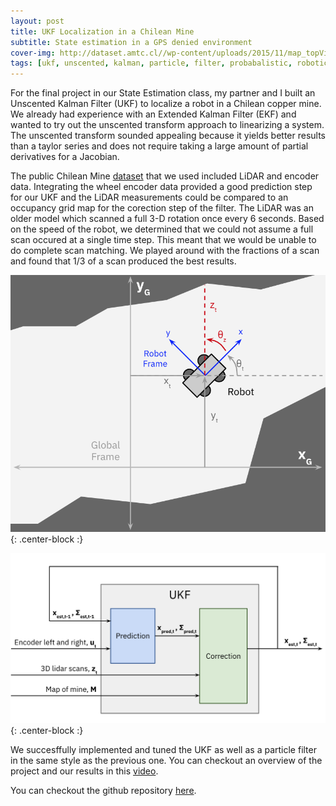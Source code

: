 ```yaml
---
layout: post
title: UKF Localization in a Chilean Mine
subtitle: State estimation in a GPS denied environment
cover-img: http://dataset.amtc.cl//wp-content/uploads/2015/11/map_topView.jpg
tags: [ukf, unscented, kalman, particle, filter, probabalistic, robotics, python, mining, autonomy]
---
```


For the final project in our State Estimation class, my partner and I built an Unscented Kalman Filter (UKF) to localize a robot in a Chilean copper mine. We already had experience with an Extended Kalman Filter (EKF) and wanted to try out the unscented transform approach to linearizing a system. The unscented transform sounded appealing because it yields better results than a taylor series and does not require taking a large amount of partial derivatives for a Jacobian. 

The public Chilean Mine [dataset](http://dataset.amtc.cl/) that we used included LiDAR and encoder data. Integrating the wheel encoder data provided a good prediction step for our UKF and the LiDAR measurements could be compared to an occupancy grid map for the corection step of the filter. The LiDAR was an older model which scanned a full 3-D rotation once every 6 seconds. Based on the speed of the robot, we determined that we could not assume a full scan occured at a single time step. This meant that we would be unable to do complete scan matching. We played around with the fractions of a scan and found that 1/3 of a scan produced the best results.  

![frames](/assets/img/frames_ukf.png){: .center-block :}

![blockdiagram](/assets/img/blockdiagram_ukf.png){: .center-block :}

We succesffully implemented and tuned the UKF as well as a particle filter in the same style as the previous one. You can checkout an overview of the project and our results in this [video](https://drive.google.com/file/d/1k3QqLXrcS_RzYz-ZXLEUlcOT1XIYHmOQ/view?fbclid=IwAR2GqxEaEmigm7xULgZvthxWwtrAehlxthN2FICuxIqEvpZ1Yj654uIkc70).

You can checkout the github repository [here](https://github.com/peterjohnsonhmc/E205/tree/master/Final%20Project).
